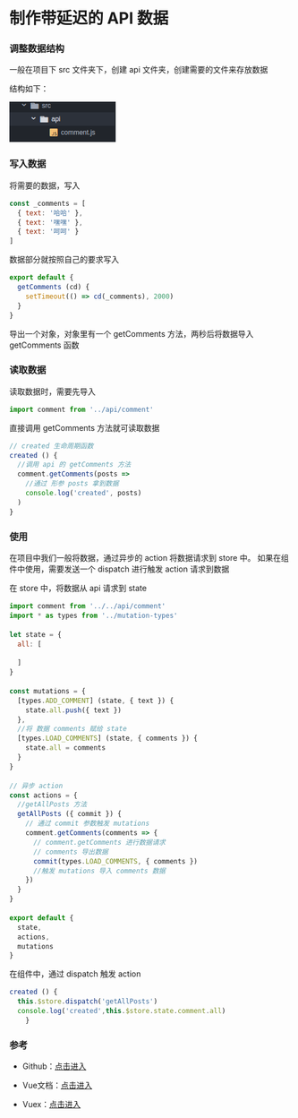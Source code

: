 # 制作带延迟的 API 数据

### 调整数据结构

一般在项目下 src 文件夹下，创建 api 文件夹，创建需要的文件来存放数据

结构如下：

![数据结构](../img/fileApi.png)

### 写入数据

将需要的数据，写入

```js
const _comments = [
  { text: '哈哈' },
  { text: '嘿嘿' },
  { text: '呵呵' }
]
```

数据部分就按照自己的要求写入

```js
export default {
  getComments (cd) {
    setTimeout(() => cd(_comments), 2000)
  }
}
```

导出一个对象，对象里有一个 getComments 方法，两秒后将数据导入 getComments 函数

### 读取数据

读取数据时，需要先导入

```js
import comment from '../api/comment'
```

直接调用 getComments 方法就可读取数据

```js
// created 生命周期函数
created () {
  //调用 api 的 getComments 方法
  comment.getComments(posts =>
    //通过 形参 posts 拿到数据
    console.log('created', posts)
  )
}
```

### 使用

在项目中我们一般将数据，通过异步的 action 将数据请求到 store 中。
如果在组件中使用，需要发送一个 dispatch 进行触发 action 请求到数据

在 store 中，将数据从 api 请求到 state

```js
import comment from '../../api/comment'
import * as types from '../mutation-types'

let state = {
  all: [

  ]
}

const mutations = {
  [types.ADD_COMMENT] (state, { text }) {
    state.all.push({ text })
  },
  //将 数据 comments 赋给 state
  [types.LOAD_COMMENTS] (state, { comments }) {
    state.all = comments
  }
}

// 异步 action
const actions = {
  //getAllPosts 方法
  getAllPosts ({ commit }) {
    // 通过 commit 参数触发 mutations
    comment.getComments(comments => {
      // comment.getComments 进行数据请求
      // comments 导出数据
      commit(types.LOAD_COMMENTS, { comments })
      //触发 mutations 导入 comments 数据
    })
  }
}

export default {
  state,
  actions,
  mutations
}
```

在组件中，通过 dispatch 触发 action

```js
created () {
  this.$store.dispatch('getAllPosts')
  console.log('created',this.$store.state.comment.all)
    }
```

### 参考

 - Github：[点击进入](https://github.com/l552177239/vuex-demo/tree/master/src)

 - Vue文档：[点击进入](https://cn.vuejs.org/v2/guide/instance.html#实例生命周期)

 - Vuex：[点击进入](https://vuex.vuejs.org/zh-cn/intro.html)
